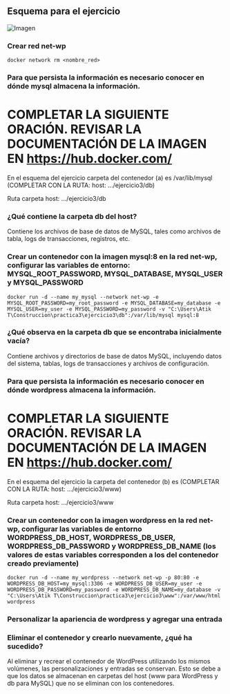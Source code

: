 ## Esquema para el ejercicio
![Imagen](img/esquema-ejercicio3.PNG)

### Crear red net-wp
````
docker network rm <nombre_red>
````

### Para que persista la información es necesario conocer en dónde mysql almacena la información.
# COMPLETAR LA SIGUIENTE ORACIÓN. REVISAR LA DOCUMENTACIÓN DE LA IMAGEN EN https://hub.docker.com/
En el esquema del ejercicio carpeta del contenedor (a) es  /var/lib/mysql (COMPLETAR CON LA RUTA: host: .../ejercicio3/db)

Ruta carpeta host: .../ejercicio3/db

### ¿Qué contiene la carpeta db del host?
Contiene los archivos de base de datos de MySQL, tales como archivos de tabla, logs de transacciones, registros, etc.

### Crear un contenedor con la imagen mysql:8  en la red net-wp, configurar las variables de entorno: MYSQL_ROOT_PASSWORD, MYSQL_DATABASE, MYSQL_USER y MYSQL_PASSWORD
````
docker run -d --name my_mysql --network net-wp -e MYSQL_ROOT_PASSWORD=my_root_password -e MYSQL_DATABASE=my_database -e MYSQL_USER=my_user -e MYSQL_PASSWORD=my_password -v "C:\Users\Atik T\Construccion\practica3\ejercicio3\db":/var/lib/mysql mysql:8
````

### ¿Qué observa en la carpeta db que se encontraba inicialmente vacía?
Contiene archivos y directorios de base de datos MySQL, incluyendo datos del sistema, tablas, logs de transacciones y archivos de configuración.

### Para que persista la información es necesario conocer en dónde wordpress almacena la información.
# COMPLETAR LA SIGUIENTE ORACIÓN. REVISAR LA DOCUMENTACIÓN DE LA IMAGEN EN https://hub.docker.com/
En el esquema del ejercicio la carpeta del contenedor (b) es (COMPLETAR CON LA RUTA: host: .../ejercicio3/www)

Ruta carpeta host: .../ejercicio3/www

### Crear un contenedor con la imagen wordpress en la red net-wp, configurar las variables de entorno WORDPRESS_DB_HOST, WORDPRESS_DB_USER, WORDPRESS_DB_PASSWORD y WORDPRESS_DB_NAME (los valores de estas variables corresponden a los del contenedor creado previamente)
````
docker run -d --name my_wordpress --network net-wp -p 80:80 -e WORDPRESS_DB_HOST=my_mysql:3306 -e WORDPRESS_DB_USER=my_user -e WORDPRESS_DB_PASSWORD=my_password -e WORDPRESS_DB_NAME=my_database -v "C:\Users\Atik T\Construccion\practica3\ejercicio3\www":/var/www/html wordpress
````

### Personalizar la apariencia de wordpress y agregar una entrada

### Eliminar el contenedor y crearlo nuevamente, ¿qué ha sucedido?
Al eliminar y recrear el contenedor de WordPress utilizando los mismos volúmenes, las personalizaciones y entradas se conservan. Esto se debe a que los datos se almacenan en carpetas del host (www para WordPress y db para MySQL) que no se eliminan con los contenedores.
